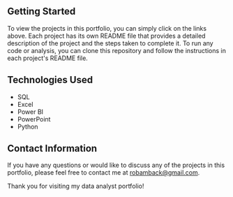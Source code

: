 <h2>Getting Started</h2>
<p>To view the projects in this portfolio, you can simply click on the links above. Each project has its own README file that provides a detailed description of the project and the steps taken to complete it. To run any code or analysis, you can clone this repository and follow the instructions in each project's README file.</p>

<h2>Technologies Used</h2>
<ul>
	<li>SQL</li>
		<li>Excel</li>
		<li>Power BI</li>
		<li>PowerPoint</li>
		<li>Python</li>
</ul>

<div class="contact-info">
	<h2>Contact Information</h2>
	<p>If you have any questions or would like to discuss any of the projects in this portfolio, please feel free to contact me at <a href="mailto:robamback@gmail.com">robamback@gmail.com</a>.</p>
</div>

<p>Thank you for visiting my data analyst portfolio!</p>
